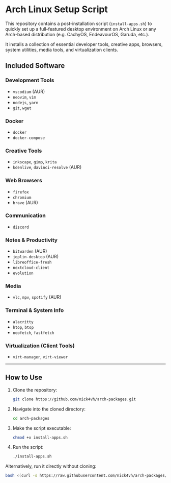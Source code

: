 # Arch Linux Setup Script

This repository contains a post-installation script (`install-apps.sh`) to quickly set up a full-featured desktop environment on Arch Linux or any Arch-based distribution (e.g. CachyOS, EndeavourOS, Garuda, etc.).

It installs a collection of essential developer tools, creative apps, browsers, system utilities, media tools, and virtualization clients.

## Included Software

### Development Tools
- `vscodium` (AUR)
- `neovim`, `vim`
- `nodejs`, `yarn`
- `git`, `wget`

### Docker
- `docker`
- `docker-compose`

### Creative Tools
- `inkscape`, `gimp`, `krita`
- `kdenlive`, `davinci-resolve` (AUR)

### Web Browsers
- `firefox`
- `chromium`
- `brave` (AUR)

### Communication
- `discord`

### Notes & Productivity
- `bitwarden` (AUR)
- `joplin-desktop` (AUR)
- `libreoffice-fresh`
- `nextcloud-client`
- `evolution`

### Media
- `vlc`, `mpv`, `spotify` (AUR)

### Terminal & System Info
- `alacritty`
- `htop`, `btop`
- `neofetch`, `fastfetch`

### Virtualization (Client Tools)
- `virt-manager`, `virt-viewer`

---

## How to Use

1. Clone the repository:
   ```bash
   git clone https://github.com/nick4vh/arch-packages.git

2. Navigate into the cloned directory:
   ```bash
   cd arch-packages

3. Make the script executable:
   ```bash
   chmod +x install-apps.sh

4. Run the script:
    ```bash
    ./install-apps.sh

Alternatively, run it directly without cloning:
```bash
bash <(curl -s https://raw.githubusercontent.com/nick4vh/arch-packages/main/install-apps.sh)


